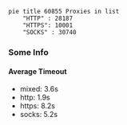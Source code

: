 
```mermaid
pie title 60855 Proxies in list
    "HTTP" : 28187
    "HTTPS": 10001
    "SOCKS" : 30740
```

### Some Info
#### Average Timeout

- mixed: 3.6s
- http: 1.9s
- https: 8.2s
- socks: 5.2s